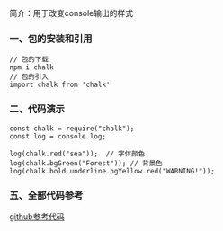 简介：用于改变console输出的样式
### 一、包的安装和引用

```
// 包的下载
npm i chalk 
// 包的引入
import chalk from 'chalk'
```

### 二、代码演示

```
const chalk = require("chalk");
const log = console.log;

log(chalk.red("sea"));  // 字体颜色
log(chalk.bgGreen("Forest")); // 背景色
log(chalk.bold.underline.bgYellow.red("WARNING!")); 
```


### 五、全部代码参考
[github参考代码](https://github.com/T-en1991/usePackages/tree/main/useChalk)
